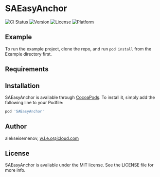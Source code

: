 # SAEasyAnchor

[![CI Status](https://img.shields.io/travis/alekseisemenov/SAEasyAnchor.svg?style=flat)](https://travis-ci.org/alekseisemenov/SAEasyAnchor)
[![Version](https://img.shields.io/cocoapods/v/SAEasyAnchor.svg?style=flat)](https://cocoapods.org/pods/SAEasyAnchor)
[![License](https://img.shields.io/cocoapods/l/SAEasyAnchor.svg?style=flat)](https://cocoapods.org/pods/SAEasyAnchor)
[![Platform](https://img.shields.io/cocoapods/p/SAEasyAnchor.svg?style=flat)](https://cocoapods.org/pods/SAEasyAnchor)

## Example

To run the example project, clone the repo, and run `pod install` from the Example directory first.

## Requirements

## Installation

SAEasyAnchor is available through [CocoaPods](https://cocoapods.org). To install
it, simply add the following line to your Podfile:

```ruby
pod 'SAEasyAnchor'
```

## Author

alekseisemenov, w.l.e.o@icloud.com

## License

SAEasyAnchor is available under the MIT license. See the LICENSE file for more info.
